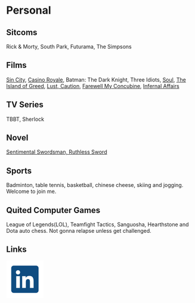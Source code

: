 # Personal


## Sitcoms

Rick & Morty, South Park, Futurama, The Simpsons

## Films
[Sin City](https://en.wikipedia.org/wiki/Sin_City_(film)), [Casino Royale](https://en.wikipedia.org/wiki/Casino_Royale_(2006_film)), Batman: The Dark Knight, Three Idiots, [Soul](https://en.wikipedia.org/wiki/Soul_(2020_film)), [The Island of Greed](https://en.wikipedia.org/wiki/Island_of_Greed), [Lust, Caution](https://en.wikipedia.org/wiki/Lust,_Caution), [Farewell My Concubine](https://en.wikipedia.org/wiki/Farewell_My_Concubine_(film)), [Infernal Affairs](https://en.wikipedia.org/wiki/Infernal_Affairs)

## TV Series
TBBT, Sherlock

## Novel
[Sentimental Swordsman, Ruthless Sword](https://www.novelupdates.com/series/sentimental-swordsman-ruthless-sword/)

## Sports

Badminton, table tennis, basketball, chinese cheese, skiing and jogging. Welcome to join me.

## Quited Computer Games

League of Legends(LOL), Teamfight Tactics, Sanguosha, Hearthstone and Dota auto chess. Not gonna relapse unless get challenged.

## Links
[![LinkedIn](./icon/linkedin.svg ":size=30")](https://www.linkedin.com/in/haocheng-xiao-68a044162/)
